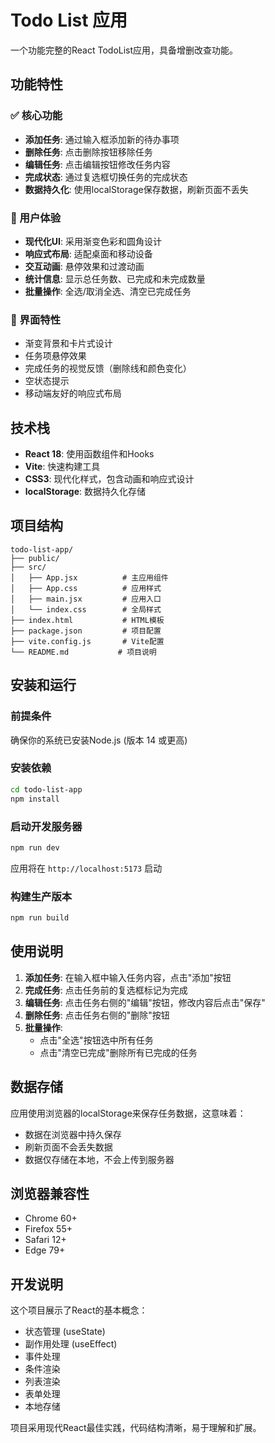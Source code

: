 # Todo List 应用

一个功能完整的React TodoList应用，具备增删改查功能。

## 功能特性

### ✅ 核心功能
- **添加任务**: 通过输入框添加新的待办事项
- **删除任务**: 点击删除按钮移除任务
- **编辑任务**: 点击编辑按钮修改任务内容
- **完成状态**: 通过复选框切换任务的完成状态
- **数据持久化**: 使用localStorage保存数据，刷新页面不丢失

### 🎨 用户体验
- **现代化UI**: 采用渐变色彩和圆角设计
- **响应式布局**: 适配桌面和移动设备
- **交互动画**: 悬停效果和过渡动画
- **统计信息**: 显示总任务数、已完成和未完成数量
- **批量操作**: 全选/取消全选、清空已完成任务

### 📱 界面特性
- 渐变背景和卡片式设计
- 任务项悬停效果
- 完成任务的视觉反馈（删除线和颜色变化）
- 空状态提示
- 移动端友好的响应式布局

## 技术栈

- **React 18**: 使用函数组件和Hooks
- **Vite**: 快速构建工具
- **CSS3**: 现代化样式，包含动画和响应式设计
- **localStorage**: 数据持久化存储

## 项目结构

```
todo-list-app/
├── public/
├── src/
│   ├── App.jsx          # 主应用组件
│   ├── App.css          # 应用样式
│   ├── main.jsx         # 应用入口
│   └── index.css        # 全局样式
├── index.html           # HTML模板
├── package.json         # 项目配置
├── vite.config.js       # Vite配置
└── README.md           # 项目说明
```

## 安装和运行

### 前提条件
确保你的系统已安装Node.js (版本 14 或更高)

### 安装依赖
```bash
cd todo-list-app
npm install
```

### 启动开发服务器
```bash
npm run dev
```

应用将在 `http://localhost:5173` 启动

### 构建生产版本
```bash
npm run build
```

## 使用说明

1. **添加任务**: 在输入框中输入任务内容，点击"添加"按钮
2. **完成任务**: 点击任务前的复选框标记为完成
3. **编辑任务**: 点击任务右侧的"编辑"按钮，修改内容后点击"保存"
4. **删除任务**: 点击任务右侧的"删除"按钮
5. **批量操作**: 
   - 点击"全选"按钮选中所有任务
   - 点击"清空已完成"删除所有已完成的任务

## 数据存储

应用使用浏览器的localStorage来保存任务数据，这意味着：
- 数据在浏览器中持久保存
- 刷新页面不会丢失数据
- 数据仅存储在本地，不会上传到服务器

## 浏览器兼容性

- Chrome 60+
- Firefox 55+
- Safari 12+
- Edge 79+

## 开发说明

这个项目展示了React的基本概念：
- 状态管理 (useState)
- 副作用处理 (useEffect)
- 事件处理
- 条件渲染
- 列表渲染
- 表单处理
- 本地存储

项目采用现代React最佳实践，代码结构清晰，易于理解和扩展。 